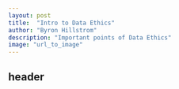 ```yaml
---
layout: post
title:  "Intro to Data Ethics"
author: "Byron Hillstrom"
description: "Important points of Data Ethics"
image: "url_to_image"
--- 
```


## header
